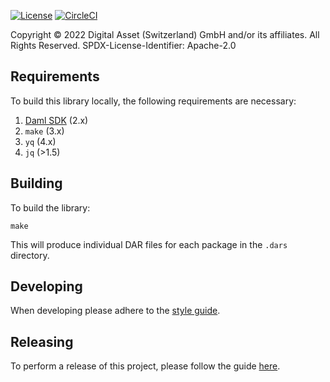 [![License](https://img.shields.io/badge/License-Apache%202.0-blue.svg)](https://github.com/digital-asset/daml/blob/main/LICENSE)
[![CircleCI](https://dl.circleci.com/status-badge/img/gh/digital-asset/daml-finance/tree/main.svg?style=svg)](https://dl.circleci.com/status-badge/redirect/gh/digital-asset/daml-finance/tree/main)

Copyright © 2022 Digital Asset (Switzerland) GmbH and/or its affiliates. All Rights Reserved. SPDX-License-Identifier: Apache-2.0

## Requirements

To build this library locally, the following requirements are necessary:

1. [Daml SDK](https://docs.daml.com/getting-started/installation.html) (2.x)
2. `make` (3.x)
3. `yq` (4.x)
4. `jq` (>1.5)

## Building

To build the library:

```script
make
```

This will produce individual DAR files for each package in the `.dars` directory.

## Developing

When developing please adhere to the [style guide](./docs/STYLEGUIDE.md).

## Releasing

To perform a release of this project, please follow the guide [here](./docs/RELEASE.MD).
